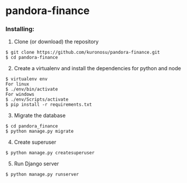 # pandora-finance


### Installing:

1. Clone (or download) the repository
```
$ git clone https://github.com/kuronosu/pandora-finance.git
$ cd pandora-finance
```
2. Create a virtualenv and install the dependencies for python and node
```
$ virtualenv env
For linux
$ ./env/bin/activate
For windows
$ ./env/Scripts/activate
$ pip install -r requirements.txt
```
3. Migrate the database
```
$ cd pandora_finance
$ python manage.py migrate
```
4. Create superuser
```
$ python manage.py createsuperuser
```
5. Run Django server
```
$ python manage.py runserver
```
